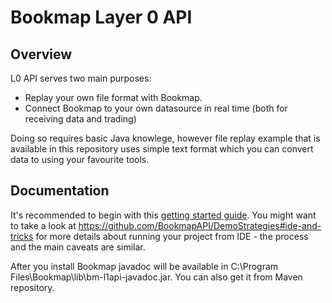 # Bookmap Layer 0 API

## Overview
L0 API serves two main purposes:
* Replay your own file format with Bookmap.
* Connect Bookmap to your own datasource in real time (both for receiving data and trading)

Doing so requires basic Java knowlege, however file replay example that is available in this repository uses simple text format which you can convert data to using your favourite tools.

## Documentation

It's recommended to begin with this [getting started guide](doc/Layer0APIGettingstarted.pdf).
You might want to take a look at https://github.com/BookmapAPI/DemoStrategies#ide-and-tricks for more details about running your project from IDE - the process and the main caveats are similar.

After you install Bookmap javadoc will be available in C:\Program Files\Bookmap\lib\bm-l1api-javadoc.jar. You can also get it from Maven repository.

